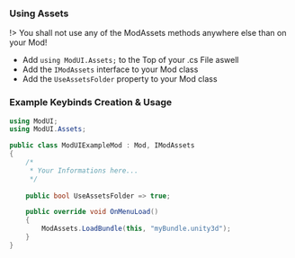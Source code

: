 ### Using Assets

!> You shall not use any of the ModAssets methods anywhere else than on your Mod!

- Add `using ModUI.Assets;` to the Top of your .cs File aswell
- Add the `IModAssets` interface to your Mod class
- Add the `UseAssetsFolder` property to your Mod class

### Example Keybinds Creation & Usage

```csharp
using ModUI;
using ModUI.Assets;

public class ModUIExampleMod : Mod, IModAssets
{
    /*
     * Your Informations here...
     */
    
    public bool UseAssetsFolder => true;

    public override void OnMenuLoad()
    {
        ModAssets.LoadBundle(this, "myBundle.unity3d");
    }
}
```